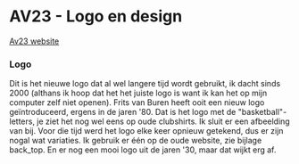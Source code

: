 # AV23 - Logo en design
[Av23 website](/)



### Logo

Dit is het nieuwe logo dat al wel langere tijd wordt gebruikt, ik dacht sinds 2000 (althans ik hoop dat het het juiste logo is want ik kan het op mijn computer zelf niet openen). 
Frits van Buren heeft ooit een nieuw logo geïntroduceerd, ergens in de jaren '80. Dat is het logo met de "basketball"-letters, je ziet het nog wel eens op oude clubshirts. Ik sluit er een afbeelding van bij.
Voor die tijd werd het logo elke keer opnieuw getekend, dus er zijn nogal wat variaties. Ik gebruik er één op de oude website, zie bijlage back_top.
En er nog een mooi logo uit de jaren '30, maar dat wijkt erg af.
